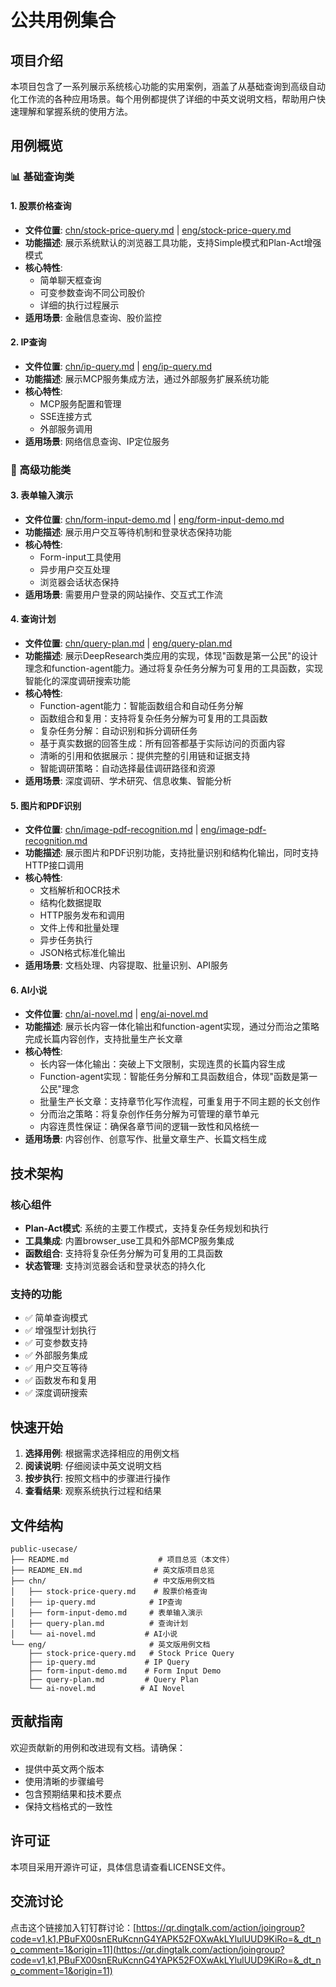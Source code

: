 # 公共用例集合

## 项目介绍

本项目包含了一系列展示系统核心功能的实用案例，涵盖了从基础查询到高级自动化工作流的各种应用场景。每个用例都提供了详细的中英文说明文档，帮助用户快速理解和掌握系统的使用方法。

## 用例概览

### 📊 基础查询类

#### 1. 股票价格查询
- **文件位置**: [chn/stock-price-query.md](chn/stock-price-query.md) | [eng/stock-price-query.md](eng/stock-price-query.md)
- **功能描述**: 展示系统默认的浏览器工具功能，支持Simple模式和Plan-Act增强模式
- **核心特性**: 
  - 简单聊天框查询
  - 可变参数查询不同公司股价
  - 详细的执行过程展示
- **适用场景**: 金融信息查询、股价监控

#### 2. IP查询
- **文件位置**: [chn/ip-query.md](chn/ip-query.md) | [eng/ip-query.md](eng/ip-query.md)
- **功能描述**: 展示MCP服务集成方法，通过外部服务扩展系统功能
- **核心特性**:
  - MCP服务配置和管理
  - SSE连接方式
  - 外部服务调用
- **适用场景**: 网络信息查询、IP定位服务

### 🔧 高级功能类

#### 3. 表单输入演示
- **文件位置**: [chn/form-input-demo.md](chn/form-input-demo.md) | [eng/form-input-demo.md](eng/form-input-demo.md)
- **功能描述**: 展示用户交互等待机制和登录状态保持功能
- **核心特性**:
  - Form-input工具使用
  - 异步用户交互处理
  - 浏览器会话状态保持
- **适用场景**: 需要用户登录的网站操作、交互式工作流

#### 4. 查询计划
- **文件位置**: [chn/query-plan.md](chn/query-plan.md) | [eng/query-plan.md](eng/query-plan.md)
- **功能描述**: 展示DeepResearch类应用的实现，体现"函数是第一公民"的设计理念和function-agent能力。通过将复杂任务分解为可复用的工具函数，实现智能化的深度调研搜索功能
- **核心特性**:
  - Function-agent能力：智能函数组合和自动任务分解
  - 函数组合和复用：支持将复杂任务分解为可复用的工具函数
  - 复杂任务分解：自动识别和拆分调研任务
  - 基于真实数据的回答生成：所有回答都基于实际访问的页面内容
  - 清晰的引用和依据展示：提供完整的引用链和证据支持
  - 智能调研策略：自动选择最佳调研路径和资源
- **适用场景**: 深度调研、学术研究、信息收集、智能分析

#### 5. 图片和PDF识别
- **文件位置**: [chn/image-pdf-recognition.md](chn/image-pdf-recognition.md) | [eng/image-pdf-recognition.md](eng/image-pdf-recognition.md)
- **功能描述**: 展示图片和PDF识别功能，支持批量识别和结构化输出，同时支持HTTP接口调用
- **核心特性**:
  - 文档解析和OCR技术
  - 结构化数据提取
  - HTTP服务发布和调用
  - 文件上传和批量处理
  - 异步任务执行
  - JSON格式标准化输出
- **适用场景**: 文档处理、内容提取、批量识别、API服务

#### 6. AI小说
- **文件位置**: [chn/ai-novel.md](chn/ai-novel.md) | [eng/ai-novel.md](eng/ai-novel.md)
- **功能描述**: 展示长内容一体化输出和function-agent实现，通过分而治之策略完成长篇内容创作，支持批量生产长文章
- **核心特性**:
  - 长内容一体化输出：突破上下文限制，实现连贯的长篇内容生成
  - Function-agent实现：智能任务分解和工具函数组合，体现"函数是第一公民"理念
  - 批量生产长文章：支持章节化写作流程，可重复用于不同主题的长文创作
  - 分而治之策略：将复杂创作任务分解为可管理的章节单元
  - 内容连贯性保证：确保各章节间的逻辑一致性和风格统一
- **适用场景**: 内容创作、创意写作、批量文章生产、长篇文档生成

## 技术架构

### 核心组件
- **Plan-Act模式**: 系统的主要工作模式，支持复杂任务规划和执行
- **工具集成**: 内置browser_use工具和外部MCP服务集成
- **函数组合**: 支持将复杂任务分解为可复用的工具函数
- **状态管理**: 支持浏览器会话和登录状态的持久化

### 支持的功能
- ✅ 简单查询模式
- ✅ 增强型计划执行
- ✅ 可变参数支持
- ✅ 外部服务集成
- ✅ 用户交互等待
- ✅ 函数发布和复用
- ✅ 深度调研搜索

## 快速开始

1. **选择用例**: 根据需求选择相应的用例文档
2. **阅读说明**: 仔细阅读中英文说明文档
3. **按步执行**: 按照文档中的步骤进行操作
4. **查看结果**: 观察系统执行过程和结果

## 文件结构

```
public-usecase/
├── README.md                    # 项目总览（本文件）
├── README_EN.md                # 英文版项目总览
├── chn/                        # 中文版用例文档
│   ├── stock-price-query.md    # 股票价格查询
│   ├── ip-query.md            # IP查询
│   ├── form-input-demo.md     # 表单输入演示
│   ├── query-plan.md          # 查询计划
│   └── ai-novel.md           # AI小说
└── eng/                       # 英文版用例文档
    ├── stock-price-query.md   # Stock Price Query
    ├── ip-query.md           # IP Query
    ├── form-input-demo.md    # Form Input Demo
    ├── query-plan.md         # Query Plan
    └── ai-novel.md          # AI Novel
```

## 贡献指南

欢迎贡献新的用例和改进现有文档。请确保：
- 提供中英文两个版本
- 使用清晰的步骤编号
- 包含预期结果和技术要点
- 保持文档格式的一致性

## 许可证

本项目采用开源许可证，具体信息请查看LICENSE文件。

## 交流讨论

点击这个链接加入钉钉群讨论：[https://qr.dingtalk.com/action/joingroup?code=v1,k1,PBuFX00snERuKcnnG4YAPK52FOXwAkLYlulUUD9KiRo=&_dt_no_comment=1&origin=11](https://qr.dingtalk.com/action/joingroup?code=v1,k1,PBuFX00snERuKcnnG4YAPK52FOXwAkLYlulUUD9KiRo=&_dt_no_comment=1&origin=11)